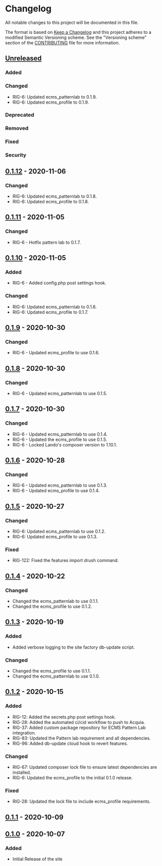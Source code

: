 # Changelog
All notable changes to this project will be documented in this file.

The format is based on [Keep a Changelog][] and this project adheres to a
modified Semantic Versioning scheme. See the "Versioning scheme" section of the
[CONTRIBUTING][] file for more information.

[Keep a Changelog]: http://keepachangelog.com/
[CONTRIBUTING]: https://github.com/State-of-Rhode-Island-eCMS/ecms_distribution/docs/release-workflow.md#versioning-scheme

## [Unreleased]
### Added

### Changed
- RIG-6: Updated ecms_patternlab to 0.1.9.
- RIG-6: Updated ecms_profile to 0.1.9.

### Deprecated

### Removed

### Fixed

### Security

## [0.1.12] - 2020-11-06
### Changed
- RIG-6: Updated ecms_patternlab to 0.1.8.
- RIG-6: Updated ecms_profile to 0.1.8.

## [0.1.11] - 2020-11-05
### Changed
- RIG-6 - Hotfix pattern lab to 0.1.7.

## [0.1.10] - 2020-11-05
### Added
- RIG-6 - Added config.php post settings hook.

### Changed
- RIG-6: Updated ecms_patternlab to 0.1.6.
- RIG-6: Updated ecms_profile to 0.1.7.

## [0.1.9] - 2020-10-30
### Changed
- RIG-6 - Updated ecms_profile to use 0.1.6.

## [0.1.8] - 2020-10-30
### Changed
- RIG-6 - Updated ecms_patternlab to use 0.1.5.

## [0.1.7] - 2020-10-30
### Changed
- RIG-6 - Updated ecms_patternlab to use 0.1.4.
- RIG-6 - Updated the ecms_profile to use 0.1.5.
- RIG-6 - Locked Lando's composer version to 1.10.1.

## [0.1.6] - 2020-10-28
### Changed
- RIG-6 - Updated ecms_patternlab to use 0.1.3.
- RIG-6 - Updated ecms_profile to use 0.1.4.

## [0.1.5] - 2020-10-27
### Changed
- RIG-6: Updated ecms_patternlab to use 0.1.2.
- RIG-6: Updated ecms_profile to use 0.1.3.

### Fixed
- RIG-122: Fixed the features import drush command.

## [0.1.4] - 2020-10-22
### Changed
- Changed the ecms_patternlab to use 0.1.1.
- Changed the ecms_profile to use 0.1.2.

## [0.1.3] - 2020-10-19
### Added
- Added verbose logging to the site factory db-update script.

### Changed
- Changed the ecms_profile to use 0.1.1.
- Changed the ecms_patternlab to use 0.1.0.

## [0.1.2] - 2020-10-15
### Added
- RIG-12: Added the secrets.php post settings hook.
- RIG-28: Added the automated ci/cid workflow to push to Acquia.
- RIG-37: Added custom package repository for ECMS Pattern Lab integration.
- RIG-83: Updated the Pattern lab requirement and all dependencies.
- RIG-96: Added db-update cloud hook to revert features.

### Changed
- RIG-67: Updated composer lock file to ensure latest dependencies are installed.
- RIG-6: Updated the ecms_profile to the initial 0.1.0 release.

### Fixed
- RIG-28: Updated the lock file to include ecms_profile requirements.

## [0.1.1] - 2020-10-09
## [0.1.0] - 2020-10-07
### Added
- Initial Release of the site

[Unreleased]: https://github.com/State-of-Rhode-Island-eCMS/ecms_distribution/compare/0.1.12...HEAD
[0.1.12]: https://github.com/State-of-Rhode-Island-eCMS/ecms_distribution/compare/0.1.11...0.1.12
[0.1.11]: https://github.com/State-of-Rhode-Island-eCMS/ecms_distribution/compare/0.1.10...0.1.11
[0.1.10]: https://github.com/State-of-Rhode-Island-eCMS/ecms_distribution/compare/0.1.9...0.1.10
[0.1.9]: https://github.com/State-of-Rhode-Island-eCMS/ecms_distribution/compare/0.1.8...0.1.9
[0.1.8]: https://github.com/State-of-Rhode-Island-eCMS/ecms_distribution/compare/0.1.7...0.1.8
[0.1.7]: https://github.com/State-of-Rhode-Island-eCMS/ecms_distribution/compare/0.1.6...0.1.7
[0.1.6]: https://github.com/State-of-Rhode-Island-eCMS/ecms_distribution/compare/0.1.5...0.1.6
[0.1.5]: https://github.com/State-of-Rhode-Island-eCMS/ecms_distribution/compare/0.1.4...0.1.5
[0.1.4]: https://github.com/State-of-Rhode-Island-eCMS/ecms_distribution/compare/0.1.3...0.1.4
[0.1.3]: https://github.com/State-of-Rhode-Island-eCMS/ecms_distribution/compare/0.1.2...0.1.3
[0.1.2]: https://github.com/State-of-Rhode-Island-eCMS/ecms_distribution/compare/0.1.1...0.1.2
[0.1.1]: https://github.com/State-of-Rhode-Island-eCMS/ecms_distribution/compare/0.1.0...0.1.1
[0.1.0]: https://github.com/State-of-Rhode-Island-eCMS/ecms_distribution/releases/tag/0.1.0
